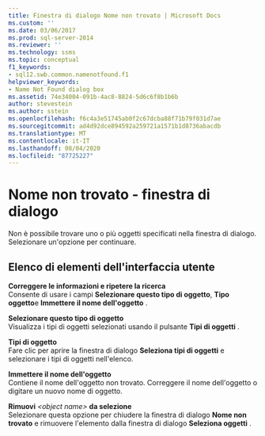 ```yaml
---
title: Finestra di dialogo Nome non trovato | Microsoft Docs
ms.custom: ''
ms.date: 03/06/2017
ms.prod: sql-server-2014
ms.reviewer: ''
ms.technology: ssms
ms.topic: conceptual
f1_keywords:
- sql12.swb.common.namenotfound.f1
helpviewer_keywords:
- Name Not Found dialog box
ms.assetid: 74e34004-091b-4ac8-8824-5d6c6f8b1b6b
author: stevestein
ms.author: sstein
ms.openlocfilehash: f6c4a3e51745ab0f2c67dcba88f71b79f031d7ae
ms.sourcegitcommit: ad4d92dce894592a259721a1571b1d8736abacdb
ms.translationtype: MT
ms.contentlocale: it-IT
ms.lasthandoff: 08/04/2020
ms.locfileid: "87725227"
---
```

# <a name="name-not-found-dialog-box"></a>Nome non trovato - finestra di dialogo
  Non è possibile trovare uno o più oggetti specificati nella finestra di dialogo. Selezionare un'opzione per continuare.  
  
## <a name="ui-element-list"></a>Elenco di elementi dell'interfaccia utente  
 **Correggere le informazioni e ripetere la ricerca**  
 Consente di usare i campi **Selezionare questo tipo di oggetto**, **Tipo oggetto**e **Immettere il nome dell'oggetto** .  
  
 **Selezionare questo tipo di oggetto**  
 Visualizza i tipi di oggetti selezionati usando il pulsante **Tipi di oggetti** .  
  
 **Tipi di oggetto**  
 Fare clic per aprire la finestra di dialogo **Seleziona tipi di oggetti** e selezionare i tipi di oggetti nell'elenco.  
  
 **Immettere il nome dell'oggetto**  
 Contiene il nome dell'oggetto non trovato. Correggere il nome dell'oggetto o digitare un nuovo nome di oggetto.  
  
 **Rimuovi** *\<object name>* **da selezione**      
 Selezionare questa opzione per chiudere la finestra di dialogo **Nome non trovato** e rimuovere l'elemento dalla finestra di dialogo **Seleziona oggetti** .  
  
  
